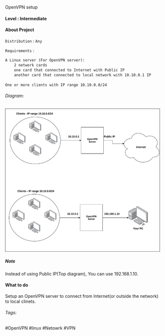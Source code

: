 OpenVPN setup

#### Level : Intermediate

#### About Project
`Distribution` : `Any`

`Requirements` :
```
A Linux server (For OpenVPN server):
    2 network cards
    one card that connected to Internet with Public IP
    another card that connected to local network with 10.10.0.1 IP

One or more clients with IP range 10.10.0.0/24
```

###### Diagram:

![OpenVPN Diagram](./OpenVPN-Setup.jpg?raw=true "OpenVPN Diagram")

##### Note
Instead of using Public IP(Top diagram), You can use 192.168.1.10.

#### What to do
Setup an OpenVPN server to connect from Internet(or outside the network) to local clinets.

###### Tags:
#OpenVPN #linux #Netowrk #VPN

